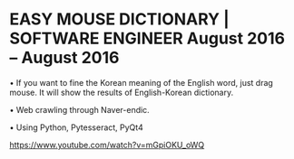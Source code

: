# EASY MOUSE DICTIONARY | SOFTWARE ENGINEER August 2016 – August 2016  

• If you want to fine the Korean meaning of the English word, just drag mouse. It will show the results of English-Korean dictionary. 

• Web crawling through Naver-endic. 

• Using Python, Pytesseract, PyQt4 

https://www.youtube.com/watch?v=mGpiOKU_oWQ
